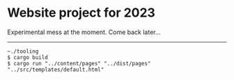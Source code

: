 # Website project for 2023

Experimental mess at the moment. Come back later...

---

```
~./tooling
$ cargo build
$ cargo run "../content/pages" "../dist/pages" "../src/templates/default.html"
```
